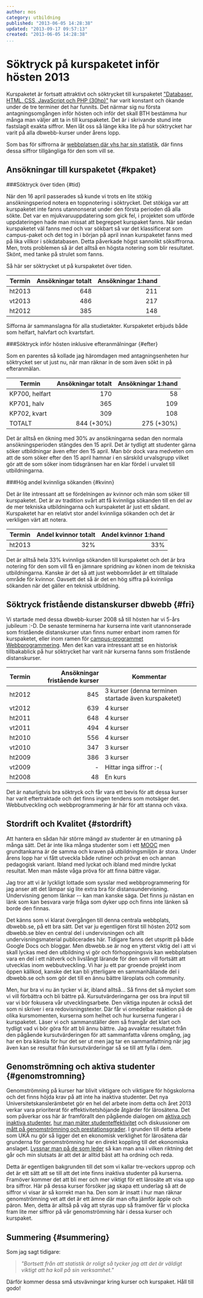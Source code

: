 ```yaml
---
author: mos
category: utbildning
published: "2013-06-05 14:28:38"
updated: "2013-09-17 09:57:13"
created: "2013-06-05 14:28:38"
...
```

Söktryck på kurspaketet inför hösten 2013
==================================

Kurspaketet är fortsatt attraktivt och söktrycket till kurspaketet ["Databaser, HTML, CSS, JavaScript och PHP (30hp)"](utbildning#kurspaket) har varit konstant och ökande under de tre terminer det har funnits. Det närmar sig nu första antagningsomgången inför hösten och inför det skall BTH bestämma hur många man väljer att ta in till kurspaketet. Det är i skrivande stund inte fastslagit exakta siffror. Men låt oss så länge kika lite på hur söktrycket har varit på alla dbwebb-kurser under årens lopp.

<!--more-->

Som bas för siffrorna är [webbplatsen där vhs har sin statistik](http://statistik.vhs.se/), där finns dessa siffror tillgängliga för den som vill se.


Ansökningar till kurspaketet {#kpaket}
------------------------------------------------------------

###Söktryck över tiden {#tid}

När den 16 april passerades så kunde vi trots en lite stökig ansökningsperiod notera en toppnotering i söktrycket. Det stökiga var att kurspaketet inte fanns utannonserat under den första perioden då alla sökte. Det var en mjukvaruuppdatering som gick fel, i projektet som utförde uppdateringen hade man missat att begreppet kurspaket fanns. När sedan kurspaketet väl fanns med och var sökbart så var det klassificerat som campus-paket och det tog in  i början på april innan kurspaketet fanns med på lika villkor i sökdatabasen. Detta påverkade högst sannolikt söksiffrorna. Men, trots problemen så är det alltså en högsta notering som blir resultatet. Skönt, med tanke på strulet som fanns.

Så här ser söktrycket ut på kurspaketet över tiden.

| Termin | Ansökningar totalt | Ansökningar 1:hand |
|--------|-------------------:|-------------------:|
| ht2013 | 648                | 211                |
| vt2013 | 486                | 217                |
| ht2012 | 385                | 148                |

Sifforna är sammanslagna för alla studietakter. Kurspaketet erbjuds både som helfart, halvfart och kvartsfart.



###Söktryck inför hösten inklusive efteranmälningar {#efter}

Som en parentes så kollade jag häromdagen med antagningsenheten hur söktrycket ser ut just nu, när man räknar in de som även sökt in på efteranmälan.

| Termin         | Ansökningar totalt | Ansökningar 1:hand |
|----------------|-------------------:|-------------------:|
| KP700, helfart | 170                | 58                 |
| KP701, halv    | 365                | 109                |
| KP702, kvart   | 309                | 108                |
| TOTALT         | 844 (+30%)         | 275 (+30%)         |

Det är alltså en ökning med 30% av ansökningarna sedan den normala ansökningsperioden stängdes den 15 april. Det är tydligt att studenter gärna söker utbildningar även efter den 15 april. Man bör dock vara medveten om att de som söker efter den 15 april hamnar i en särskild urvalsgrupp vilket gör att de som söker inom tidsgränsen har en klar fördel i urvalet till utbildningarna.



###Hög andel kvinnliga sökanden {#kvinn}

Det är lite intressant att se fördelningen av kvinnor och män som söker till kurspaketet. Det är av tradition svårt att få kvinnliga sökanden till en del av de mer tekniska utbildningarna och kurspaketet är just ett sådant. Kurspaketet har en relativt stor andel kvinnliga sökanden och det är verkligen värt att notera.

| Termin | Andel kvinnor totalt | Andel kvinnor 1:hand |
|--------|---------------------:|---------------------:|
| ht2013 | 32%                  | 33%                  |

Det är alltså hela 33% kvinnliga sökanden till kurspaketet och det är bra notering för den som vill få en jämnare spridning av könen inom de tekniska utbildningarna. Kanske är det så att just webbområdet är ett tilltalade område för kvinnor. Oavsett det så är det en hög siffra på kvinnliga sökanden när det gäller en teknisk utbildning.



Söktryck fristående distanskurser dbwebb {#fri}
------------------------------------------------------------

Vi startade med dessa dbwebb-kurser 2008 så till hösten har vi 5-års jubileum :-D. De senaste terminerna har kurserna inte varit utannonserade som fristående distanskurser utan finns numer enbart inom ramen för kurspaketet, eller inom ramen för [campus-programmet Webbprogrammering](utbildning#kandidatprogram). Men det kan vara intressant att se en historisk tillbakablick på hur söktrycket har varit när kurserna fanns som fristående distanskurser.

| Termin | Ansökningar fristående kurser | Kommentar |
|--------|------------------------------:|-----------|
| ht2012 | 845 | 3 kurser (denna terminen startade även kurspaketet) |
| vt2012 | 639 | 4 kurser |
| ht2011 | 648 | 4 kurser |
| vt2011 | 494 | 4 kurser |
| ht2010 | 556 | 4 kurser |
| vt2010 | 347 | 3 kurser |
| ht2009 | 386 | 3 kurser |
| vt2009 |   - | Hittar inga siffror  :-( |
| ht2008 |  48 | En kurs |

Det är naturligtvis bra söktryck och får vara ett bevis för att dessa kurser har varit eftertraktade och det finns ingen tendens som motsäger det. Webbutveckling och webbprogrammering är här för att stanna och växa.



Stordrift och Kvalitet {#stordrift}
------------------------------------------------------------

Att hantera en sådan här större mängd av studenter är en utmaning på många sätt. Det är inte lika många studenter som i ett [MOOC](http://en.wikipedia.org/wiki/Massive_open_online_course) men grundtankarna är de samma och kraven på utbildningsmiljön är stora. Under årens lopp har vi fått utveckla både rutiner och prövat en och annan pedagogisk variant. Ibland med lyckat och ibland med mindre lyckat resultat. Men man måste våga pröva för att finna bättre vägar.

Jag tror att vi är lyckligt lottade som sysslar med webbprogrammering för jag anser att det lämpar sig lite extra bra för distansundervisning. Undervisning genom länkar -- kan man kanske säga. Det finns ju nästan en länk som kan besvara varje fråga som dyker upp och finns inte länken så borde den finnas. 

Det känns som vi klarat övergången till denna centrala webbplats, dbwebb.se, på ett bra sätt. Det var ju egentligen först till hösten 2012 som dbwebb.se blev en central del i undervisningen och allt undervisningsmaterial publicerades här. Tidigare fanns det utspritt på både Google Docs och bloggar. Men dbwebb.se är nog en ytterst viktig del i att vi skall lyckas med den utbildning vi gör och förhoppningsvis kan webbplatsen vara en del i ett nätverk och livslångt lärande för den som vill fortsätt att utvecklas inom webbutveckling. Vi har ju ett par groende projekt inom öppen källkod, kanske det kan bli ytterligare en sammanhållande del i dbwebb.se och som gör det till en ännu bättre läroplats och community.

Men, hur bra vi nu än tycker vi är, ibland alltså... Så finns det så mycket som vi vill förbättra och bli bättre på. Kursutvärderingarna ger oss bra input till var vi bör fokusera vår utvecklingsarbete. Den viktiga inputen är också det som ni skriver i era redovisningstexter. Där får vi omedelbar reaktion på de olika kursmomenten, kurserna som helhet och hur kurserna fungerar i kurspaketet. Läser vi och sammanställer dem så framgår det klart och tydligt vad vi bör göra för att bli ännu bättre. Jag avvaktar resultatet från den pågående kursutvärderingen för att sammanfatta vårens omgång, jag har en bra känsla för hur det ser ut men jag tar en sammanfattning när jag även kan se resultat från kursutvärderingar så se till att fylla i dem. 



Genomströmning och aktiva studenter {#genomstromning}
------------------------------------------------------------

Genomströmning på kurser har blivit viktigare och viktigare för högskolorna och det finns höjda krav på att inte ha inaktiva studenter. Det nya Universitetskanslerämbetet gör en hel del arbete inom detta och året 2013 verkar vara prioriterat för effektivitetshöjande åtgärder för lärosätena. Det som påverkar oss här är framförallt den pågående dialogen om [aktiva och inaktiva studenter](http://www.uk-ambetet.se/nyheter/svartattskiljamellanaktivaochinaktivastudenter.5.4149f55713bbd917563800012647.html), [hur man mäter studenteffektivitet](http://www.uk-ambetet.se/arkiv/effektivitetsanalyser/studieaktivitetmattihogskolepoang.5.4149f55713bbd917563800012383.html) och diskussioner om [mått på genomströmning och prestationsgrader](http://www.uk-ambetet.se/arkiv/statistiskaanalyser/nyttmatttydliggorbildenavsjunkandeprestationsgrader.5.4149f55713bbd91756380004163.html). I grunden till detta arbete som UKÄ nu gör så ligger det en ekonomisk verklighet för lärosätena där grunderna för genomströmning har en direkt koppling till det ekonomiska anslaget. [Lyssnar man på de som leder](http://www.uk-ambetet.se/nyheter/bjorklunddagensresurstilldelningssystemargenomstromningsbeframjandemenintekvalitetsframjande.5.4149f55713bbd91756380003968.html) så kan man ana i vilken riktning det går och min slutsats är att det är alltid bäst att ha ordning och reda. 

Detta är egentligen bakgrunden till det som vi kallar tre-veckors upprop och det är ett sätt att se till att det inte finns inaktiva studenter på kurserna. Framöver kommer det att bli mer och mer viktigt för ett lärosäte att visa upp bra siffror. Här på dessa kurser försöker jag skapa ett underlag så att de siffror vi visar är så korrekt man ha. Den som är insatt i hur man räknar genomströmning vet att det är ett ämne där man ofta jämför äpple och päron. Men, detta är alltså på väg att styras upp så framöver får vi plocka fram lite mer siffror på vår genomströmning här i dessa kurser och kurspaket. 



Summering {#summering}
------------------------------------------------------------

Som jag sagt tidigare:

> *"Bortsett från att statistik är roligt så tycker jag att det är väldigt viktigt att ha koll på sin verksamhet."*

Därför kommer dessa små utsvävningar kring kurser och kurspaket. Håll till godo!


